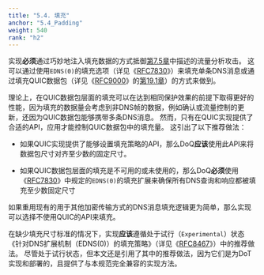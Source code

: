 ```yaml
---
title: "5.4. 填充"
anchor: "5.4_Padding"
weight: 540
rank: "h2"
---
```


实现**必须**通过巧妙地注入填充数据的方式抵御[第7.5章]()中描述的流量分析攻击。
这可以通过使用`EDNS(0)`的填充选项（详见《[RFC7830]()》）来填充单条DNS消息或通过填充QUIC数据包（详见《[RFC9000]()》的[第19.1章]()）的方式来做到。

理论上，在QUIC数据包层面的填充可以在达到相同保护效果的前提下取得更好的性能，因为填充的数据量会考虑到非DNS帧的数据，例如确认或流量控制的更新，还因为QUIC数据包能够携带多条DNS消息。
然而，只有在QUIC实现提供了合适的API，应用才能控制QUIC数据包中的填充量。
这引出了以下推荐做法：

* 如果QUIC实现提供了能够设置填充策略的API，那么DoQ**应该**使用此API来将数据包尺寸对齐至少数的固定尺寸。

* 如果QUIC数据包层面的填充是不可用的或未使用的，那么DoQ**必须**使用《[RFC7830]()》中规定的`EDNS(0)`的填充扩展来确保所有DNS查询和响应都被填充至少数固定尺寸

如果重用现有的用于其他加密传输方式的DNS消息填充逻辑更为简单，那么实现可以选择不使用QUIC的API来填充。

在缺少填充尺寸标准的情况下，实现**应该**遵循处于试行（`Experimental`）状态《针对DNS扩展机制（EDNS(0)）的填充策略》（详见《[RFC8467]()》）中的推荐做法。
尽管处于试行状态，但本文还是引用了其中的推荐做法，因为它们是为DoT实现和部署的，且提供了与本规范完全兼容的实现方法。
